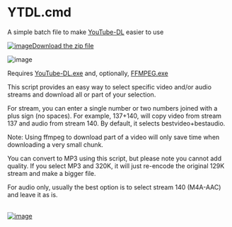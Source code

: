 # YTDL.cmd

A simple batch file to make [YouTube-DL](https://ytdl-org.github.io/youtube-dl/) easier to use

[![image](https://github.com/LesFerch/WinSetView/assets/79026235/0188480f-ca53-45d5-b9ff-daafff32869e)Download the zip file](https://github.com/LesFerch/YTDL.cmd/archive/refs/heads/main.zip)

![image](https://github.com/LesFerch/YTDL.cmd/assets/79026235/5160a22f-15e0-43ce-976d-1ae4afa4cd28)

Requires [YouTube-DL.exe](https://ytdl-org.github.io/youtube-dl/) and, optionally, [FFMPEG.exe](https://ffmpeg.org/download.html)

This script provides an easy way to select specific video and/or audio streams and download all or part of your selection.

For stream, you can enter a single number or two numbers joined with a plus sign (no spaces). For example, 137+140, will copy video from
stream 137 and audio from stream 140. By default, it selects bestvideo+bestaudio.

Note: Using ffmpeg to download part of a video will only save time when downloading a very small chunk.

You can convert to MP3 using this script, but please note you cannot add quality. If you select
MP3 and 320K, it will just re-encode the original 129K stream and make a bigger file.

For audio only, usually the best option is to select stream 140 (M4A-AAC) and leave it as is.

\
[![image](https://github.com/LesFerch/WinSetView/assets/79026235/63b7acbc-36ef-4578-b96a-d0b7ea0cba3a)](https://github.com/LesFerch/YTDL.cmd)
